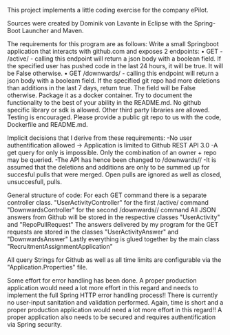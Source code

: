 This project implements a little coding exercise for the company ePilot.

Sources were created by Dominik von Lavante in Eclipse with the Spring-Boot Launcher and Maven.

The requirements for this program are as follows:
Write a small Springboot application that interacts with github.com and exposes 2 endpoints:
•	GET - /active/<user> - calling this endpoint will return a json body with a boolean field. 
If the specified user has pushed code in the last 24 hours, it will be true. It will be False otherwise.
•	GET /downwards/<repo> - calling this endpoint will return a json body with a booleam field. 
If the specified git repo had more deletions than additions in the last 7 days, return true. The field will be False otherwise.
Package it as a docker container.
Try to document the functionality to the best of your ability in the README.md.
No github specific library or sdk is allowed. Other third party libraries are allowed.
Testing is encouraged.
Please provide a public git repo to us with the code, Dockerfile and README.md.

Implicit decisions that I derive from these requirements:
-No user authentification allowed -> Application is limited to Github REST API 3.0
-A get query for <repo> only is impossible. Only the combination of an owner + repo may be queried. 
-The API has hence been changed to /downwards/<owner>/<repo>
-It is assumed that the deletions and additions are only to be summed up for succesful pulls that were merged. Open pulls are ignored 
as well as closed, unsuccesfull, pulls.

General structure of code:
For each GET command there is a separate controller class.
"UserActivityController" for the first /active/<user> command
"DownwardsController" for the second /downwards/<owner>/<repo> command
All JSON answers from Github will be stored in the respective classes "UserActivity" and "RepoPullRequest"
The answers delivered by my program for the GET requests are stored in the classes "UserActivityAnswer" and "DownwardsAnswer"
Lastly everything is glued together by the main class "RecruitmentAssignmentApplication"

All query Strings for Github as well as all time limits are configurable via the "Application.Properties" file. 

Some effort for error handling has been done. A proper production application would need a lot more effort in this regard and 
needs to implement the full Spring HTTP error handling process!! 
There is currently no user-input sanitation and validation performed. Again, time is short and a proper production 
application would need a lot more effort in this regard!!
A proper application also needs to be secured and requires authentification via Spring security.



